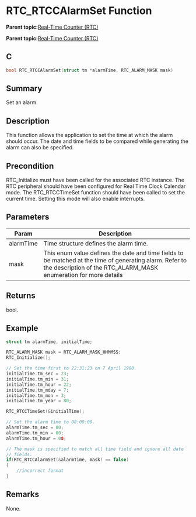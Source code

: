 # RTC\_RTCCAlarmSet Function

**Parent topic:**[Real-Time Counter \(RTC\)](GUID-3578D06D-FEC5-4769-ADC7-0D46730CD973.md)

**Parent topic:**[Real-Time Counter \(RTC\)](GUID-C95E1695-55CC-4546-9F2C-315F5C908FC1.md)

## C

```c
bool RTC_RTCCAlarmSet(struct tm *alarmTime, RTC_ALARM_MASK mask)
```

## Summary

Set an alarm.

## Description

This function allows the application to set the time at which the alarm<br />should occur. The date and time fields to be compared while generating the<br />alarm can also be specified.

## Precondition

RTC\_Initialize must have been called for the associated RTC instance. The RTC peripheral should have been configured for Real Time Clock Calendar mode. The RTC\_RTCCTimeSet function should have been called to set the current time. Setting this mode will also enable interrupts.

## Parameters

|Param|Description|
|-----|-----------|
|alarmTime|Time structure defines the alarm time.|
|mask|This enum value defines the date and time fields to be matched at the time of generating alarm. Refer to the description of the RTC\_ALARM\_MASK enumeration for more details|

## Returns

bool.

## Example

```c
struct tm alarmTime, initialTime;

RTC_ALARM_MASK mask = RTC_ALARM_MASK_HHMMSS;
RTC_Initialize();

// Set the time first to 22:31:23 on 7 April 1980.
initialTime.tm_sec = 23;
initialTime.tm_min = 31;
initialTime.tm_hour = 22;
initialTime.tm_mday = 7;
initialTime.tm_mon = 3;
initialTime.tm_year = 80;

RTC_RTCCTimeSet(&initialTime);

// Set the alarm time to 08:00:00.
alarmTime.tm_sec = 00;
alarmTime.tm_min = 00;
alarmTime.tm_hour = 08;

// The mask is specified to match all time field and ignore all date
// fields.
if(RTC_RTCCAlarmSet(&alarmTime, mask) == false)
{
    //incorrect format
}
```

## Remarks

None.

